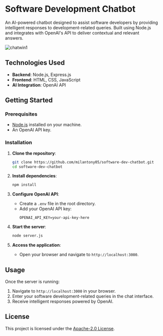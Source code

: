 # Software Development Chatbot

An AI-powered chatbot designed to assist software developers by providing intelligent responses to development-related queries. Built using Node.js and integrates with OpenAI's API to deliver contextual and relevant answers.

![chatwin1](https://github.com/user-attachments/assets/da824047-4f86-4ee9-8696-9c477d2d4285)

## Technologies Used

- **Backend**: Node.js, Express.js
- **Frontend**: HTML, CSS, JavaScript
- **AI Integration**: OpenAI API

## Getting Started

### Prerequisites

- [Node.js](https://nodejs.org/) installed on your machine.
- An OpenAI API key.

### Installation

1. **Clone the repository**:
   ```bash
   git clone https://github.com/milantony05/software-dev-chatbot.git
   cd software-dev-chatbot
   ```

2. **Install dependencies**:
   ```bash
   npm install
   ```

3. **Configure OpenAI API**:
   - Create a `.env` file in the root directory.
   - Add your OpenAI API key:
     ```env
     OPENAI_API_KEY=your-api-key-here
     ```

4. **Start the server**:
   ```bash
   node server.js
   ```

5. **Access the application**:
   - Open your browser and navigate to `http://localhost:3000`.

## Usage

Once the server is running:

1. Navigate to `http://localhost:3000` in your browser.
2. Enter your software development-related queries in the chat interface.
3. Receive intelligent responses powered by OpenAI.

## License

This project is licensed under the [Apache-2.0 License](LICENSE).
